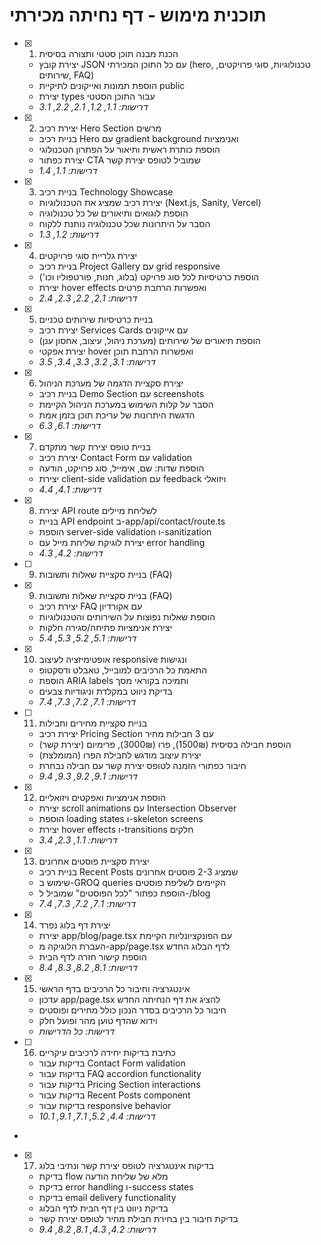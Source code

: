 # תוכנית מימוש - דף נחיתה מכירתי

- [x] 1. הכנת מבנה תוכן סטטי ותצורה בסיסית
  - יצירת קובץ JSON עם כל התוכן המכירתי (hero, טכנולוגיות, סוגי פרויקטים, שירותים, FAQ)
  - הוספת תמונות ואייקונים לתיקיית public
  - יצירת types עבור התוכן הסטטי
  - _דרישות: 1.1, 1.2, 2.1, 2.2, 3.1_

- [x] 2. יצירת רכיב Hero Section מרשים
  - בניית רכיב Hero עם gradient background ואנימציות
  - הוספת כותרת ראשית ותיאור על הפתרון הטכנולוגי
  - יצירת כפתור CTA שמוביל לטופס יצירת קשר
  - _דרישות: 1.1, 1.4_

- [x] 3. בניית רכיב Technology Showcase
  - יצירת רכיב שמציג את הטכנולוגיות (Next.js, Sanity, Vercel)
  - הוספת לוגואים ותיאורים של כל טכנולוגיה
  - הסבר על היתרונות שכל טכנולוגיה נותנת ללקוח
  - _דרישות: 1.2, 1.3_

- [x] 4. יצירת גלריית סוגי פרויקטים
  - בניית רכיב Project Gallery עם grid responsive
  - הוספת כרטיסיות לכל סוג פרויקט (בלוג, חנות, פורטפוליו וכו')
  - יצירת hover effects ואפשרות הרחבת פרטים
  - _דרישות: 2.1, 2.2, 2.3, 2.4_

- [x] 5. בניית כרטיסיות שירותים טכניים
  - יצירת רכיב Services Cards עם אייקונים
  - הוספת תיאורים של שירותים (מערכת ניהול, עיצוב, אחסון ענן)
  - יצירת אפקטי hover ואפשרות הרחבת תוכן
  - _דרישות: 3.1, 3.2, 3.3, 3.4, 3.5_

- [x] 6. יצירת סקציית הדגמה של מערכת הניהול
  - בניית רכיב Demo Section עם screenshots
  - הסבר על קלות השימוש במערכת הניהול הקיימת
  - הדגשת היתרונות של עריכת תוכן בזמן אמת
  - _דרישות: 6.1, 6.3_

- [x] 7. בניית טופס יצירת קשר מתקדם
  - יצירת רכיב Contact Form עם validation
  - הוספת שדות: שם, אימייל, סוג פרויקט, הודעה
  - יצירת client-side validation עם feedback ויזואלי
  - _דרישות: 4.1, 4.4_

- [x] 8. יצירת API route לשליחת מיילים
  - בניית API endpoint ב-app/api/contact/route.ts
  - הוספת server-side validation ו-sanitization
  - יצירת לוגיקת שליחת מייל עם error handling
  - _דרישות: 4.2, 4.3_

- [ ] 9. בניית סקציית שאלות ותשובות (FAQ)

- [x] 9. בניית סקציית שאלות ותשובות (FAQ)
  - יצירת רכיב FAQ עם אקורדיון
  - הוספת שאלות נפוצות על השירותים והטכנולוגיות
  - יצירת אנימציות פתיחה/סגירה חלקות
  - _דרישות: 5.1, 5.2, 5.3, 5.4_

- [x] 10. אופטימיזציה לעיצוב responsive ונגישות
  - התאמת כל הרכיבים למובייל, טאבלט ודסקטופ
  - הוספת ARIA labels ותמיכה בקוראי מסך
  - בדיקת ניווט במקלדת וניגודיות צבעים
  - _דרישות: 7.1, 7.2, 7.3, 7.4_

- [ ] 11. בניית סקציית מחירים וחבילות
  - יצירת רכיב Pricing Section עם 3 חבילות מחיר
  - הוספת חבילה בסיסית (1500₪), פרו (3000₪), פרימיום (יצירת קשר)
  - יצירת עיצוב מודגש לחבילת הפרו (המומלצת)
  - חיבור כפתורי הזמנה לטופס יצירת קשר עם חבילה נבחרת
  - _דרישות: 9.1, 9.2, 9.3, 9.4_

- [x] 12. הוספת אנימציות ואפקטים ויזואליים
  - יצירת scroll animations עם Intersection Observer
  - הוספת loading states ו-skeleton screens
  - יצירת hover effects ו-transitions חלקים
  - _דרישות: 1.1, 2.3, 3.4_

- [x] 13. יצירת סקציית פוסטים אחרונים
  - בניית רכיב Recent Posts שמציג 2-3 פוסטים אחרונים
  - שימוש ב-GROQ queries הקיימים לשליפת פוסטים
  - הוספת כפתור "לכל הפוסטים" שמוביל ל-/blog
  - _דרישות: 7.1, 7.2, 7.3, 7.4_

- [x] 14. יצירת דף בלוג נפרד
  - יצירת app/blog/page.tsx עם הפונקציונליות הקיימת
  - העברת הלוגיקה מ-app/page.tsx לדף הבלוג החדש
  - הוספת קישור חזרה לדף הבית
  - _דרישות: 8.1, 8.2, 8.3, 8.4_

- [x] 15. אינטגרציה וחיבור כל הרכיבים בדף הראשי
  - עדכון app/page.tsx להציג את דף הנחיתה החדש
  - חיבור כל הרכיבים בסדר הנכון כולל מחירים ופוסטים
  - וידוא שהדף טוען מהר ופועל חלק
  - _דרישות: כל הדרישות_

- [ ] 16. כתיבת בדיקות יחידה לרכיבים עיקריים
  - בדיקות עבור Contact Form validation
  - בדיקות עבור FAQ accordion functionality
  - בדיקות עבור Pricing Section interactions
  - בדיקות עבור Recent Posts component
  - בדיקות עבור responsive behavior
  - _דרישות: 4.4, 5.2, 7.1, 9.1, 10.1_

-

- [x] 17. בדיקות אינטגרציה לטופס יצירת קשר ונתיבי בלוג
  - בדיקת flow מלא של שליחת הודעה
  - בדיקת error handling ו-success states
  - בדיקת email delivery functionality
  - בדיקת ניווט בין דף הבית לדף הבלוג
  - בדיקת חיבור בין בחירת חבילת מחיר לטופס יצירת קשר
  - _דרישות: 4.2, 4.3, 8.1, 8.2, 9.4_
